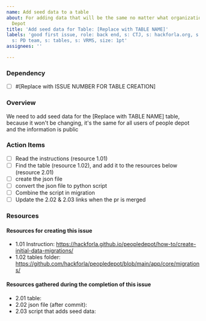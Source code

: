 ```yaml
---
name: Add seed data to a table
about: For adding data that will be the same no matter what organization uses People
  Depot
title: 'Add seed data for Table: [Replace with TABLE NAME]'
labels: 'good first issue, role: back end, s: CTJ, s: hackforla.org, s: kb, s: org,
  s: PD team, s: tables, s: VRMS, size: 1pt'
assignees: ''

---
```


### Dependency
- [ ] #[Replace with ISSUE NUMBER FOR TABLE CREATION]

### Overview

We need to add seed data for the [Replace with TABLE NAME] table, because it won't be changing, it's the same for all users of people depot and the information is public

### Action Items
- [ ] Read the instructions (resource 1.01)
- [ ] Find the table (resource 1.02), and add it to the resources below (resource 2.01)
- [ ] create the json file
- [ ] convert the json file to python script
- [ ] Combine the script in migration
- [ ] Update the 2.02  & 2.03 links when the pr is merged

### Resources
#### Resources for creating this issue
- 1.01 Instruction: https://hackforla.github.io/peopledepot/how-to/create-initial-data-migrations/
- 1.02 tables folder: https://github.com/hackforla/peopledepot/blob/main/app/core/migrations/

#### Resources gathered during the completion of this issue
- 2.01 table:
- 2.02 json file (after commit):
- 2.03 script that adds seed data:
